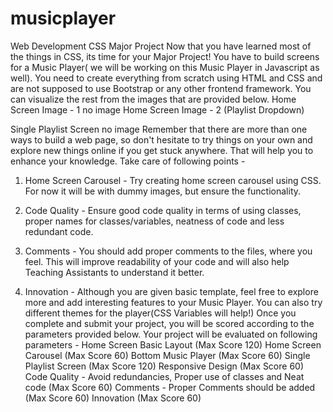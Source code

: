 ﻿# musicplayer
Web Development CSS Major Project
Now that you have learned most of the things in CSS, its time for your Major Project!
You have to build screens for a Music Player( we will be working on this Music Player in Javascript as well). You need to create everything from scratch using HTML and CSS and are not supposed to use Bootstrap or any other frontend framework.
You can visualize the rest from the images that are provided below.
Home Screen Image - 1
no image
Home Screen Image - 2 (Playlist Dropdown)

Single Playlist Screen
no image
Remember that there are more than one ways to build a web page, so don't hesitate to try things on your own and explore new things online if you get stuck anywhere. That will help you to enhance your knowledge.
Take care of following points -
1. Home Screen Carousel  - Try creating home screen carousel using CSS. For now it will be with dummy images, but ensure the functionality. 

2. Code Quality - Ensure good code quality in terms of using classes, proper names for classes/variables, neatness of code and less redundant code.

3. Comments - You should add proper comments to the files, where you feel. This will improve readability of your code and will also help Teaching Assistants to understand it better. 

4. Innovation - Although you are given basic template, feel free to explore more and add interesting features to your Music Player. You can also try different themes for the player(CSS Variables will help!)
Once you complete and submit your project, you will be scored according to the parameters provided below.
Your project will be evaluated on following parameters -
Home Screen Basic Layout (Max Score 120)
Home Screen Carousel (Max Score 60)
Bottom Music Player (Max Score 60)
Single Playlist Screen (Max Score 120)
Responsive Design (Max Score 60)
Code Quality - Avoid redundancies, Proper use of classes and Neat code (Max Score 60)
Comments - Proper Comments should be added (Max Score 60)
Innovation (Max Score 60)
